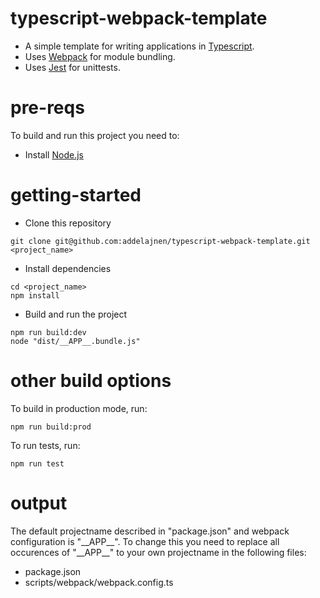 # typescript-webpack-template

- A simple template for writing applications in [Typescript](https://github.com/Microsoft/TypeScript).
- Uses [Webpack](https://github.com/webpack) for module bundling.
- Uses [Jest](https://github.com/facebook/jest) for unittests.

# pre-reqs

To build and run this project you need to:
- Install [Node.js](https://nodejs.org/en/)

# getting-started
- Clone this repository
```
git clone git@github.com:addelajnen/typescript-webpack-template.git <project_name>
```
- Install dependencies
```
cd <project_name>
npm install
```
- Build and run the project
```
npm run build:dev
node "dist/__APP__.bundle.js"
```

# other build options

To build in production mode, run:
```
npm run build:prod
```

To run tests, run:
```
npm run test
```

# output

The default projectname described in "package.json" and webpack configuration is "\_\_APP\_\_". 
To change this you need to replace all occurences of "\_\_APP\_\_" to your own projectname in the following files:
- package.json
- scripts/webpack/webpack.config.ts
